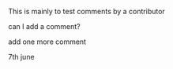 This is mainly to test comments by a contributor

can I add a comment?


add one more comment


7th june
